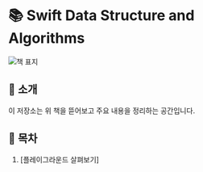 # 📚 Swift Data Structure and Algorithms

![책 표지](https://m.media-amazon.com/images/I/717WLc2DO5L._SL1360_.jpg)

## 📖 소개

이 저장소는 위 책을 뜯어보고 주요 내용을 정리하는 공간입니다.

## 📑 목차

1. [플레이그라운드 살펴보기]
